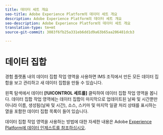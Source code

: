 ```yaml
---
title: 데이터 세트 개요
seo-title: Adobe Experience Platform의 데이터 세트 개요
description: Adobe Experience Platform의 데이터 세트 개요
seo-description: Adobe Experience Platform의 데이터 세트 개요
translation-type: tm+mt
source-git-commit: 3083f6fb25a331eb6dd1d9a63b65aa206481dcb3

---
```



# 데이터 집합

경험 플랫폼 내의 데이터 집합 작업 영역을 사용하면 IMS 조직에서 만든 모든 데이터 집합을 보고 관리하고 새 데이터 집합을 만들 수 있습니다.

왼쪽 탐색에서 데이터 **[!UICONTROL 세트를]** 클릭하여 데이터 집합 작업 영역을 봅니다. 데이터 집합 작업 영역에는 데이터 집합이 마지막으로 업데이트된 날짜 및 시간뿐만 아니라 이름, 생성됨(날짜 및 시간), 소스, 스키마 및 마지막 일괄 처리 상태를 표시하는 열을 포함한 데이터 집합 목록이 들어 있습니다.

데이터 집합 작업 영역을 사용하는 방법에 대한 자세한 내용은 Adobe [Experience Platform에 데이터 인제스트를 참조하십시오](https://www.adobe.io/apis/experienceplatform/home/tutorials/alltutorials.html#!api-specification/markdown/narrative/tutorials/data_ingestion_tutorial/data_ingestion_tutorial.md).
